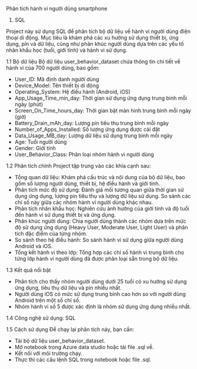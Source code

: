 Phân tích hành vi người dùng smartphone

1. SQL
   
Project này sử dụng SQL để phân tích bộ dữ liệu về hành vi người dùng điện thoại di động. Mục tiêu là khám phá các xu hướng sử dụng thiết bị, ứng dụng, pin và dữ liệu, cũng như phân khúc người dùng dựa trên các yếu tố nhân khẩu học (tuổi, giới tính) và hành vi sử dụng.

1.1 Bộ dữ liệu
Bộ dữ liệu user_behavior_dataset chứa thông tin chi tiết về hành vi của 700 người dùng, bao gồm:
- User_ID: Mã định danh người dùng
- Device_Model: Tên thiết bị di động
- Operating_System: Hệ điều hành (Android, iOS)
- App_Usage_Time_min_day: Thời gian sử dụng ứng dụng trung bình mỗi ngày (phút)
- Screen_On_Time_hours_day: Thời gian bật màn hình trung bình mỗi ngày (giờ)
- Battery_Drain_mAh_day: Lượng pin tiêu thụ trung bình mỗi ngày
- Number_of_Apps_Installed: Số lượng ứng dụng được cài đặt
- Data_Usage_MB_day: Lượng dữ liệu sử dụng trung bình mỗi ngày
- Age: Tuổi người dùng
- Gender: Giới tính
- User_Behavior_Class: Phân loại nhóm hành vi người dùng

1.2 Phân tích chính
Project tập trung vào các khía cạnh sau:
- Tổng quan dữ liệu: Khám phá cấu trúc và nội dung của bộ dữ liệu, bao gồm số lượng người dùng, thiết bị, hệ điều hành và giới tính.
- Phân tích mức độ sử dụng: Đánh giá mối tương quan giữa thời gian sử dụng ứng dụng, lượng pin tiêu thụ và lượng dữ liệu sử dụng. So sánh các chỉ số này giữa các nhóm hành vi người dùng khác nhau.
- Phân tích nhân khẩu học: Nghiên cứu ảnh hưởng của giới tính và độ tuổi đến hành vi sử dụng thiết bị và ứng dụng.
- Phân khúc người dùng: Chia người dùng thành các nhóm dựa trên mức độ sử dụng ứng dụng (Heavy User, Moderate User, Light User) và phân tích đặc điểm của từng nhóm.
- So sánh theo hệ điều hành: So sánh hành vi sử dụng giữa người dùng Android và iOS.
- Tổng kết hành vi theo lớp: Tổng hợp các chỉ số hành vi trung bình cho từng lớp hành vi người dùng đã được phân loại sẵn trong bộ dữ liệu.

1.3 Kết quả nổi bật
- Phân tích cho thấy nhóm người dùng dưới 25 tuổi có xu hướng sử dụng ứng dụng, tiêu thụ dữ liệu và pin nhiều nhất.
- Người dùng iOS có mức sử dụng trung bình cao hơn so với người dùng Android trên một số chỉ số.
- Nhóm hành vi số 5 được xác định là nhóm sử dụng ứng dụng nhiều nhất.

1.4 Công nghệ sử dụng:
SQL 

1.5 Cách sử dụng
Để chạy lại phân tích này, bạn cần:
- Tải bộ dữ liệu user_behavior_dataset.
- Mở notebook trong Azure data studio hoặc tải file .sql về.
- Kết nối với môi trường chạy.
- Thực thi các câu lệnh SQL trong notebook hoặc file .sql.
